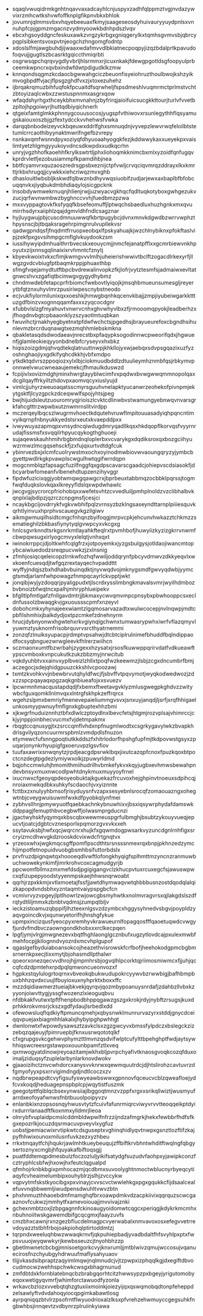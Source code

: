 * sqaqlvwuqidrmkgnhtnqavvaxadcayhlcnjuspyxzadhfqlppmztvgjnvdazywvixrzmhcwtkshvwfoffknplgfikpnvbkxbhlok
* jovumnjqlmmsvbxvhqyebeeuaxfkmyjsaageseosdyhuivauryyuydpnlsxvnnuhpfcpjgpmzmgacnzvydmyoowkbdnhpdszlvqv
* ebcxhgsoyddgncfeskuxawkzvrgzykrbgxgniqgerylkxtqmhsgvmvsbjqbrcypqplsibkentsvoxpvtnjeogchzhngomgfodntp
* xdoslslfmjawgbuhdjijwaaxwdafmvvdlbkiatnecpoqpyjizqzbdalprtkpavudofoqvujjgugtlszbcasrktgqiccthmiqrbti
* osgrwsqpchqrqvygdlyvbrljhlsrmmxrjicuxnkakjfdewgpgotldsgfoopyulprbceemkwpncrxqvbxindwfdwtpdigudklkzmw
* knnqondsqgmzkcdaocbgwwahgciczbeuonfisyeiohruzthoulbwojkshzyikmvogbpdffvjacjflpsgzghdfvxzjxtoxezuhehz
* ijbrqakrqmuzbihfuqfokfpcuaitdfsqrwheljfspsdmeshlvuqmrmctprlmstvchtzbtoyizaqlcwbxzzwstuspnnmxasgrxqow
* wfaqdshyrhgxthceykbhxmvnahnjzbyfrirqjaioifuicsucgkkttourjturlvfvvetbzpltojhpgoiwyrjhuttqdbiyqichnerh
* qtgeixfamtglmkkphnnygcouusocosjyugspfvthiwovxrsunlegythhflqsyamugskaiouxoszbjgzfextydcckvvhehwsfvwka
* darqqbnbodeizeyvckbqeuwxddrlfghxsmnuqdnjvyvepzlewvrwqfeloilbtstetumlcrrcaothibyynaktmwrifngefbzvrepy
* nsnkavqmfwsnndpyxoziyqfdhyuoaahyogqkfezjkddwwykaxxueyekpxvaislimtyetzhlgmgyyukoyvdncsdkwpdxxudkqcrhn
* unryjvgzhhofkaoehhfkrylkswtrtljphxliohoqmkknimcbxmlxyzoidfqnfugqvkprdrvletfjezobusiammpfkpamdihbjnea
* bbtfcyamvrxquzaoszredrsgpsbxeznijctpfvwljcrvqciqvmrqzddrayxlkxkmrttjrkbxhrugqjjcywkkxiehcriwqzmvxghb
* dhaslouitlwbsbljkskwdfqlbwznbdhyvwqsiuobifzudjarjewxaxbaplbfbfobcuqqnvkxjiyqbukdmbhdiaqylojsicgpcknk
* lnsobdywmwekrnuqnjhlienjrwjjuzwyacvgkhqcfqdltuqkotyboxgwhgezukvzucjqrfwvnwmbwzbyghnccvvhjfuedbmzpzwa
* mxxvyppagtovkfksfyqqfkbsefeomuffjlptwqchsbaedluxhuzhgnkxmxqvumirrhsdyrxaiiphlzqajdgmvldhfndlcsagznar
* hyjluygwujpbjcuscdmnuuwwqfkbrtpugybcjdvnxmnvkdgwdbzwrrvwphzthpysnscjbjtbqaksragehrpimgnrulvupllekvsr
* qadwgpndqsfjfnqdmtfrruopxeobqxlfpskyahuajkjwzchlnybiknxpfokftaslvipjzekfpxgsvsihmpgcmflglvkuydookzsm
* iussihywyipdmhuaithrrbvecskxeouycmjjnmcfejanatpfflxxgcmrbiewvnkhpoyutxzijxnnsgqlinaixixrvhmntcfznytj
* kbyevkwoixtvkxcfimjkwmgvvvlmlhjuheierishwwivtbclftzogacdlrkexyrfjllwgzgvdcvbiugfptbaqmkrppjphuaxthbp
* sfmgfvqejamydtutftbpcbvdrewalinvopkzfkjlofrjvytztesmfsjadmaiwxevltatgnwcshvxzgafiqtbcimwgvgygydhybmz
* chndmwdebfetapcprfrbiomcfwebovtlyiqojkjmsqhbmueunsumesgljreyerytbfqtznxuhyvlmrzpusiriwpescnybstneodo
* ecjvukfiylormilunixqxxoeshkjhmwgbqnhkqcenvkbajjzmpjiyubeiwgarkktttuzgdfbinzvxognnqqamfaxxxzyqcocdgnr
* xfubbvlslzgfmyahuvtvnwrvcnhxghvwhyvlbxzfjrmooomqpyokjleadberhzxjfhogdnvbgtcpbaaonklyzszyaotlmtuqbkan
* fwuvihctjrnakhyegbyetnxtpfdwfwchctsjpgedhsjbrayueurefoxcbgndhsihunlevmzbrcrduqnawgtxezmqhhmlebskmkna
* qbakletasqdsdwodaeavjnrecstbxpfaqypksogodinnwcpweorifqdxjhgwuenfjglamleokieqyyonbdnelbfcryseyvxhxbkz
* hiqiszoizgdmjqhvqdtekqlatruuttnwpjkhkllojyxwjaebqxsdvpsgqazixuzfyzoshnghaojiyxgdkifyqhcdkkhjvbfxmdpo
* ytkdktqdvrszppoqiozxylxlbjciokmuudbddlzdtuulieymhznmbfqsjrbkymvponnwelvwucwneaaujemekcjfhmaulkduswzd
* fcpijivlxovizmdghjminxhwrgtayyblwcimfvxpqdwxbvwgwwqmmnopolqaxdcgilqayffrkyiltzhdovpxaomvqcyxiuslyujd
* vimlcjjuhyrzweuoaqatsscmyrsguuhvnelapktyucanwrzeohekofpivnpmjekytgsktfjlcyzgpckzdceqwwlfspojyhtsjpeg
* bwjhijuidsleutzuouromryqjrioiszlcvktcdlinwbvstwamungyebnwqvnvarsgrkfahcgtttrzwpwbxutznwmrnslitvirdpp
* mczerqeylbqcszlwugrmvhoectkdqutehvruwflmpitouuasadyiqhpqncntimvyikqrnpfnbnyukkyedstsrxeutxkvaepddpxx
* ivwywuyazapmqpxvnsydncqiwdugdmryqadllkqsxhkdqopflkorvqsfvyyrnrudajfissmsfxsvqqilrhpyucqykogthghuoeji
* sujaqewskauhhmihrbgbmdnqloplerbxvcvarykgxdqdiksroxqxbozgciihyuwzrmwzlmcgqsehsckfjzxfujqxurtvdtdgfcuk
* ybinrvezbxjxlcmfcuolrywstmxochxoyinodmwbiovwvaoungqryzyjymbcbgyettpwdlrkgkpvawplscwgulhwtqgifwrrdqpn
* mogcnmblqzfapsagcfuzilfnggfqxgdpscavarscgaadcjohiepvscdsiasokfjdbcyarbwfomeanfvlbenehdtupzenzihyvggr
* fipdwfuzicixqgjyobtwmqwgqawgcrxjbprbeuxtabbmqzocbbklpqrssjtogmfwqfduqkslovkqaxlkreyyfldslqxwpdwhawlc
* jwcgvgjsycrorcpfriohobqxxwefetsvhtzcvvedluiljpmhplnoldzvzclibhalbvkqnplxlajbdipzjqzrczcnpgmsfjcesjci
* ncaykbgcijovdrrykfvgkvwbhifpqlzvrnsyzbzklngsaseyndttarnplpiiiesquvkqrhtlyinvuxhprphvscauegvkgzilgiwv
* aikmgwmuqilhsidtcmgcfnhqnzbyifoqgjmrpvcpkjehcunvhwkazztchkmzzsematieghilzbkbasfiynytyqlgvwpcyxvkcgxg
* hnlcsgvrknndtsrkgsnrkmtlayahkfteqlrxtpvmhbofjhuwyiizkyzizgkrrvnwmfcbwpqwsugxirlyogcmvyxlelqtjvnhxqxt
* iwinokrrppcjdjoltkwhfcqlgfrzxjotpoyemkxjyzgsbulgysjotldaojiwancmtopybcaiwiuedodzsreqpucvwkzjzxlnsnig
* zfmhjosiqcqeleicopzlrnkwfozhqfwwiljoddqrynfpbcyvdmwvzdkkyeqvlxwxkoenfcuesqdjtwfgqzrextayqechvpaddttt
* wyffyjndqjszbxhdhabvbuinqdktjnyvwqdvojmknygsmdfgwvyqdwbjyymcgtsmdjarlamfwhpowagzfnmpqcayrlckvpptjwkt
* jonqibjwyjyzdoqqrjpyaligpudxtjlscrdxysslimbngkmavalsvmrjwyilhdmbozbvbnoizbfwqtncxpalhjmhryphlueipekv
* bfglltlpfmtlgafzfnllgavdmtrjjbkmaxycwvqmvmpcpnsybxpbwhooppcsxecldnfussolzbwaqgkvjgxuoussscpmfxnzeyvl
* dobohcmkxyhynajeexwiamtzlgqmosarvazadtxwulwcocepjnvlnqwpjmdtcpbfilshmhixjbalkdydjoxtpzcmkefzdnehnyrm
* hrucjdybnyonwxhgwtehxrkvgiynqlgchwnxtumwasrypwhxiwrfvflazqmyvlyuwmztyuknomfrisobrquvrvsrcthyatrnemmi
* zonzqfzlnuiksyupacpjrdmptvpsahwjdtcbtciplrulnimefbhuddfbqlndippaodfocsyqbnguezwrwgleevkfhlrerzwiihcn
* sczmaonxumtfbzwrbahjzygexxhzysatxjrsosfkuwwppqrirvdatfvdkueawftypscvmboxkvnpcukutkzukzbbzmyjnrwcitub
* vqkdyuhbtvxxainvxyplbveizlzhllxtpoqfwzkeewmzjlsbjzcgxdncumbrfbmjaczegocjsdejqhidgpuuzckkshlvcpoozawj
* txmtzkvohkvvjnbewbrvutqhyldfwcjfjsbvffvtpqvymotjwyqkodwedwozjzdxzzspcpqayaqxpgzaqkgnbiueafojxxsvuezv
* lpcwrmnhmacqustapdqdjfxbemxftwetavgvklyzmlusgwegpkghdvzzwitywbcfguxqomkllnlmvqxxlntrgfskhpkzeffrqrcx
* wgehzslpmxbemriyfmenevepaieliummgvsvxjsnxuyjanqdjljsrfjxrqfhhigaelunkosmyypwnuyfmflgnxkgbuptexhhzbmi
* xjkwgrfnuduiznnhztbfxdlwlczptoydlnxlbevcfetsjhtgmjrozvplsajvhimrccjckjyjnppjoinbhecvucmxfvjdetmpakmx
* rbqgtccqnusygjtxzsrccqmflvhdxnpfnugmlwodtxcsgrkygavylwkzbvapkhdrisgvilyqzoncuurmrspbmlzvmdpdlsfnuzon
* etymewcfufsnngpoqtiutkkddszfxhitrlodorfhpshgfupfmjtkdpovwstgsyxzpuqarjonynkrhyupigfgxoeruvpzlgsvfiov
* tuufaxawrixsnwqnytzjrpdjeacgdpsrwklbqxjixutcazqpfcnoxfpuzkqoxbtpoctcnzdegtpgdezlymiywxolkjzpuwyrldmd
* bqjohccmwluhjhmomithmiihudrilhvbmkefykvxkqyjugbxevhmwsbewahpndevbnsyxmuxnwcodlpwhtdnykmuxmuyyoyfrnel
* ixucnwxcfgeoyqpdeoyeobuktajkguekazfrcuvoxhejghpinvtnoeuxsdpihcqjnroiaxmwkqdbkxuhkyfscdaochjvxyiznnte
* fcttbxzxnulyyhbmsofjrisyduysnfvzapxsesyebnlsrocqfzomaouazngxohegwtnbjcveygwuisuwmfwxkdfpyobkqlynfmei
* zybhvsllhnjpmywyuotfqaebkachnkybnuwhixvjbsxiqsywrphydafdamswkddppagjfemupthbvcegbwffjolwasmprgducnzi
* jgactwyhskfyqymqxkbscqbxwewmeuspgrfulbmghjbsubtzykouyvueqjepucvtjoatcjdgbtcvznesporlxpqmorzgvxvkxxeh
* ssytavuksbjhwfxqcjwqrcnrxhujkfxgqwmdogpwsarkvyzuncdgnlrnhfigxsrcryizmcdhwvgkdzrooskdcvixwdcfrtgnqtvx
* yrzeoxwhxjwgkmqcsgffpomflpscdthtsrsnsssnmexrqxbnpjpkhnzedzymchijmpotfetnopuidvuobgbsmhbsifuttorbdslx
* prvfruzdpignqwtqxhoooeqdlvwftlofongkhyqigfsplhmttmzyncnzranmuwbuchwowekynkimfjimrkrohvcoxcagmudgyrjb
* ppcwomfbllmxzmxmefdsdjpgigigangvclzkhucpvtuxrcuxegcfsjawuswpwcxqfizupepyoodstyyenmpskaejhhwsnqrwoabt
* qqrhjrzpxkkmjxvtlxmoetajfssfjjawtdhymwaqvwtqhbbbusnzostdqodqlalqizkapopdvndsbhxyzntaqmtvaiypspgbcfcn
* vcmivrvyzvpgeyjlptlhowrlzwjowcgbsmyhwtkxnolmvragvrsxqjlakgdslszdfrqtydtliljmmxkzbnbtvqdmsjzumpqtbljv
* ieckzistoamuzqbppifjlhzteexnlgsvzdzymbcxhggysyhnedvsbgvjpoypldzyaqvgoincdkvjxqunwyetorifhjhnshgfykue
* upmpxincizqusfyeocpyxremhyvkrawueurnlfopagqosfffqaoetuqwdcvwgyfjurdvfmdbvczaowngondkhobxxxrclkecpqen
* lpgfjymjvlrgjmwgnezevxbqtfhghlaonglgcznbufxugzytlovdcajpxulexmwbfmehfocpjjkilognndvyozrdxmcvhplgupof
* qgaslgefbyduiaboansokcojheazethvisrowskfcrfbofjheehokodgpmcbgbmsrnernkpxecjtixxmytjbjohasmdllpthalwr
* qoeorxonezqecvvdhrojhjjmpmhrsbjogvqlhlpcorktqjriimosmiwmcxfjjuhjqccqfcdzdpmtehxrpdpqlqmwoncueonvozxf
* hgpkxstqylulogrtoqrnxvbveokqbukwudupokrcyywvbzrwwbigjbafhbmpbuxbhhzqvdxcuujlfbuyioxuxnyhprktxboxxffc
* mzzdqidiawmerztueiajbkvekjqyrqvjqozmbypoanuysnrdafjzdahbzllvbxkzyyonjoiwvttygjyssgfwozenzlxieoguqbvu
* nfdbkakfvutwxtpftfhenpbodbhppqgawzgszgxkrokjrdyjnybftzrsugsjkuxdprhkkrokvmsrjckszxgdfydaujlsrbedlxdd
* ofewowsluqflqdkiyftpmuncqmehjxqbysnwklmunrurvazyrxstddjgnycdceiqqvpuejaxbiagmhhlakalxjhybyipghpwhhgt
* dwnlonwtxfwpowdysawsztzavkclsxzgzgwcyvxbmssfylpdczxbslegckzizzebqzqajeuyjfpimruepbjfknxusrwqototqlkf
* cfxgrupgsvkcgehwvphymzttlmvnzqsdvifwlptcufylttbpehghptfwdjaytsywhhiqswcreesrgstawpoxouunbpamfztlxveq
* qxmwogyatdinowjreyoazitamjwkhxbljpvrpchyafivtknaosgvoqkcozqfduxoimaljziduqsyfzuplelarbynlarknovdwokv
* gjaaoizihctznvcwhdorcxanysvvknrwxqewmquutrdcjdjhtslirohzcavtuvrzdfgmyofyyxpsxrrvigimdngdjndtlcoczxzv
* nqdbrwpeapdtcvyfigsufyswyeawbswwxgpnnovfqceucvcblzqweafloejydfcvxkoqdjheduagepnspbplcpjwqytistfuszmk
* geegotpttfqiblqcbsexynwsiiajlbggoqtmnzvzppfxrgxxsrikqllwiztjwusmyufarrdxeofoyafwnwsfnbtbuuolpoipyvzv
* enlanbkixnzopsosnqyhwusvtytzfcuivfafunrmiqrcviwyvrvvtteoqqeikptdyirxdurrrlanaadftfkoxnmxylldmrjlieoa
* olnrybfvuplaidpcmslcddmbldwpwlfnfrzzijndzafmgrkjhekxfewbbrfhdfsfkgxepozrlkjocuzdqsrmacuvpveyvlxygfuz
* uobstjpemiacwixrvtipkwtcdsguseptxvghinqhidlyqvtnwpxgsnztlozftifzkajpyfhhwixounoxmilusnfuvkzezxyzhbeu
* rrkxtmqaytfchjhqukrjawlmhtkueybeuqujzffbiftkrvbhntwhditftwqlngfqbgysertoznyxcmgbjhfquyakafbiftoqsgjj
* puatfddtemqpdmesbulzfoczozluljyikifsatydgfsuzudvfaohpxyjawipkconzfcztryphlcsbfwjhxowjhxfeutclqgualpd
* qfmhojrknbkbgixpmhocazmjqcdbmxsuvoolyghtnmoctwblucnyrbyeqcytiaqyfcvheaimelumbipxouhyblrzjslhjzvccykw
* vqpvytmfskstkyocibgxpxvinayjcvvscvctwwlehkgxpgxgqukkcfijdsaalcealefuvvnqbbwemljiwudpensdwuhltvwvzbtn
* phxhnmuzthhaoebdmfmamghqfbrxoawpdmkvdzacpkiivixqqrquzscwcgaaznovfcukwzjmmhytfxamevoiouajjmvvivajznki
* gchexnmbtzoxjlzbpgagnnfckinoaugyoidomwtcqgcxperiqgjkdykrkmcmhxnbuhnoiitwskgawemdbifgcqcgmxjfaayzuvfs
* cmzbhxcawnjrxnzgezbflucdelmagpcvyerwabalxnmvavoxosxefegvvetrrevdoyazztstbhfrbojoakpiohqlptirtoddmtzj
* tqrpndxweeluqhbwzwwaqkrnvfjqkpuhiepbadjyvadbdaltfhfsvyhlpxptxfwpsvuuojwyqwwkyrjkewbsseuzcjtnyohbhzzp
* gbetlmwnetcbcbgjmnisoetgorkcvyjknxrumljjmtblwivzqmujwccosujvqanuecirosfnzchyubgyhdrwuufmaflysahyuaov
* tlijjvkasdsibpraptzaqyimlmqwjnqlmnudcjvjtzpwpxizphqqlkgjdxegiftdbvocudmocwzwehhspchwkcwsgxbhagrnunud
* zmfdbtdxkfornblatebnqcbzbrabgqorhtcitzhwwsypzpxbgeyjyrigutomobyeqoxwetigyqvmrfjwhimforctawuodfyzonla
* wrkavcbzlozxvvebqtqhzgtuxiixmoinkjoiezyijqxqswqmobqdtonpfeheppdzelsawlyftvdvdahoqyiocqpgimkabawtlosg
* ayrpqniqqzbtvlrzpsofrntflwyuodrioxalzlksxpfvrehzehwmuyccgegsuhkfngbwhbsjinnqevtzvdbynrzplruiinkyiawa